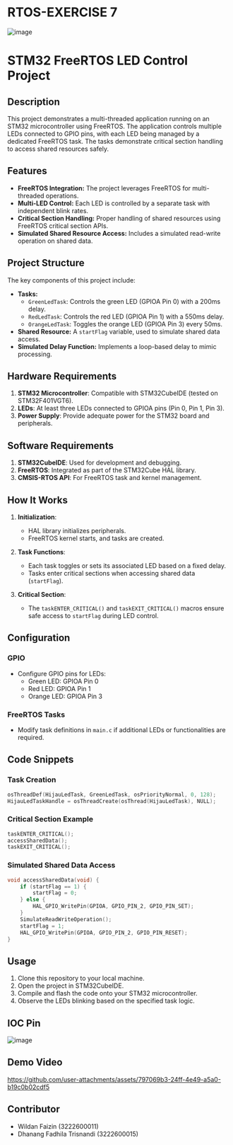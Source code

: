 # RTOS-EXERCISE 7
![image](https://github.com/user-attachments/assets/d77d6e0b-e041-4543-b500-a8efe4950d13)


# STM32 FreeRTOS LED Control Project

## Description
This project demonstrates a multi-threaded application running on an STM32 microcontroller using FreeRTOS. The application controls multiple LEDs connected to GPIO pins, with each LED being managed by a dedicated FreeRTOS task. The tasks demonstrate critical section handling to access shared resources safely.

## Features
- **FreeRTOS Integration:** The project leverages FreeRTOS for multi-threaded operations.
- **Multi-LED Control:** Each LED is controlled by a separate task with independent blink rates.
- **Critical Section Handling:** Proper handling of shared resources using FreeRTOS critical section APIs.
- **Simulated Shared Resource Access:** Includes a simulated read-write operation on shared data.

## Project Structure
The key components of this project include:
- **Tasks:**
  - `GreenLedTask`: Controls the green LED (GPIOA Pin 0) with a 200ms delay.
  - `RedLedTask`: Controls the red LED (GPIOA Pin 1) with a 550ms delay.
  - `OrangeLedTask`: Toggles the orange LED (GPIOA Pin 3) every 50ms.
- **Shared Resource:** A `startFlag` variable, used to simulate shared data access.
- **Simulated Delay Function:** Implements a loop-based delay to mimic processing.

## Hardware Requirements
1. **STM32 Microcontroller**: Compatible with STM32CubeIDE (tested on STM32F401VGT6).
2. **LEDs**: At least three LEDs connected to GPIOA pins (Pin 0, Pin 1, Pin 3).
3. **Power Supply**: Provide adequate power for the STM32 board and peripherals.

## Software Requirements
1. **STM32CubeIDE**: Used for development and debugging.
2. **FreeRTOS**: Integrated as part of the STM32Cube HAL library.
3. **CMSIS-RTOS API**: For FreeRTOS task and kernel management.

## How It Works
1. **Initialization**:
   - HAL library initializes peripherals.
   - FreeRTOS kernel starts, and tasks are created.

2. **Task Functions**:
   - Each task toggles or sets its associated LED based on a fixed delay.
   - Tasks enter critical sections when accessing shared data (`startFlag`).

3. **Critical Section**:
   - The `taskENTER_CRITICAL()` and `taskEXIT_CRITICAL()` macros ensure safe access to `startFlag` during LED control.

## Configuration
### GPIO
- Configure GPIO pins for LEDs:
  - Green LED: GPIOA Pin 0
  - Red LED: GPIOA Pin 1
  - Orange LED: GPIOA Pin 3

### FreeRTOS Tasks
- Modify task definitions in `main.c` if additional LEDs or functionalities are required.

## Code Snippets
### Task Creation
```c
osThreadDef(HijauLedTask, GreenLedTask, osPriorityNormal, 0, 128);
HijauLedTaskHandle = osThreadCreate(osThread(HijauLedTask), NULL);
```

### Critical Section Example
```c
taskENTER_CRITICAL();
accessSharedData();
taskEXIT_CRITICAL();
```

### Simulated Shared Data Access
```c
void accessSharedData(void) {
    if (startFlag == 1) {
        startFlag = 0;
    } else {
        HAL_GPIO_WritePin(GPIOA, GPIO_PIN_2, GPIO_PIN_SET);
    }
    SimulateReadWriteOperation();
    startFlag = 1;
    HAL_GPIO_WritePin(GPIOA, GPIO_PIN_2, GPIO_PIN_RESET);
}
```

## Usage
1. Clone this repository to your local machine.
2. Open the project in STM32CubeIDE.
3. Compile and flash the code onto your STM32 microcontroller.
4. Observe the LEDs blinking based on the specified task logic.


## IOC Pin
![image](https://github.com/user-attachments/assets/3f940ffa-fa43-4598-9acd-4c7dff07e2ec)



## Demo Video
https://github.com/user-attachments/assets/797069b3-24ff-4e49-a5a0-b19c0b02cdf5
## Contributor
- Wildan Faizin (3222600011)
- Dhanang Fadhila Trisnandi (3222600015)
